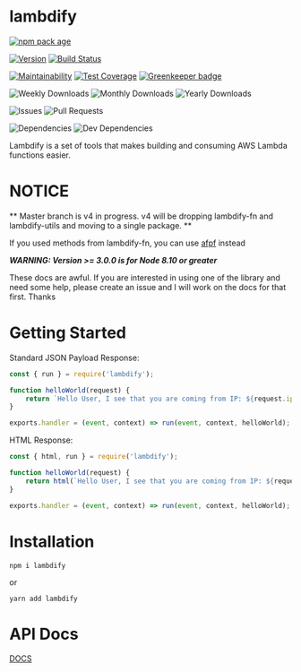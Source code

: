 # lambdify

[![npm pack age](https://nodei.co/npm/lambdify.png?downloads=true&downloadRank=true&stars=true)](https://npmjs.org/package/lambdify)

[![Version](https://badge.fury.io/js/lambdify.svg)](https://npmjs.org/package/lambdify) [![Build Status](https://travis-ci.org/Prefinem/lambdify.svg)](https://travis-ci.org/Prefinem/lambdify)

[![Maintainability](https://api.codeclimate.com/v1/badges/4f911850391938e811f1/maintainability)](https://codeclimate.com/github/Prefinem/lambdify/maintainability) [![Test Coverage](https://api.codeclimate.com/v1/badges/4f911850391938e811f1/test_coverage)](https://codeclimate.com/github/Prefinem/lambdify/test_coverage) [![Greenkeeper badge](https://badges.greenkeeper.io/Prefinem/lambdify.svg)](https://greenkeeper.io/)

![Weekly Downloads](https://img.shields.io/npm/dw/lambdify.svg) ![Monthly Downloads](https://img.shields.io/npm/dm/lambdify.svg) ![Yearly Downloads](https://img.shields.io/npm/dy/lambdify.svg)

![Issues](https://img.shields.io/github/issues/Prefinem/lambdify.svg) ![Pull Requests](https://img.shields.io/github/issues-pr/Prefinem/lambdify.svg)

![Dependencies](https://david-dm.org/Prefinem/lambdify.svg) ![Dev Dependencies](https://david-dm.org/Prefinem/lambdify/dev-status.svg)

Lambdify is a set of tools that makes building and consuming AWS Lambda functions easier.

# NOTICE

** Master branch is v4 in progress. v4 will be dropping lambdify-fn and lambdify-utils and moving to a single package. **

If you used methods from lambdify-fn, you can use [afpf](https://github.com/Prefinem/afpf) instead

**_WARNING: Version >= 3.0.0 is for Node 8.10 or greater_**

These docs are awful. If you are interested in using one of the library and need some help, please create an issue and I will work on the docs for that first. Thanks

# Getting Started

Standard JSON Payload Response:

```js
const { run } = require('lambdify');

function helloWorld(request) {
	return `Hello User, I see that you are coming from IP: ${request.ip}`;
}

exports.handler = (event, context) => run(event, context, helloWorld);
```

HTML Response:

```js
const { html, run } = require('lambdify');

function helloWorld(request) {
	return html(`Hello User, I see that you are coming from IP: ${request.ip}`);
}

exports.handler = (event, context) => run(event, context, helloWorld);
```

# Installation

    npm i lambdify

or

    yarn add lambdify

# API Docs

[DOCS](https://github.com/Prefinem/lambdify/blob/master/DOCS.md)
